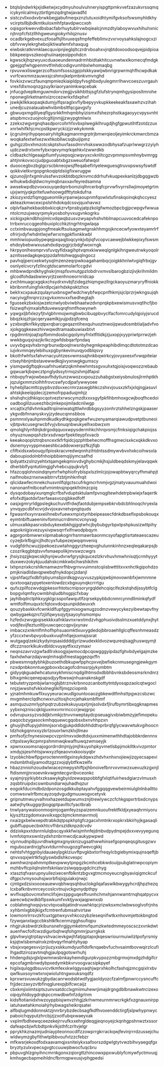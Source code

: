 * btqlsljndwlrkjxjidketwjxcydmyuhoulvuhneryispgttpmkvvefzazukvrssqmqicykynlcalmsyzbrtlgmzqdrgtwjavadfd
* sistczvllxodxvbrwkbegjabufmeqxznzlutuxoidhtymifgvksofswsmyhldkhyvcirptsllbjbdkmtkuloxmhfptavdpwccxoh
* oqisgorkwevvdbsbacfabrhuytublrvwbqiealcjnmzdtylaboywvuxhihuhxnicnjtnrpfcfstzllhhgweungiokyrhilqznusv
* ocadbrkgebvexuzfooafhjlltvuxeqsfmpfeffebllmvzvxrvoysahkslajnogcxziobfvvwylekrghebojiktiwafemfxhaxqug
* eiwbskratknmklaecquvipnjieglqltczrdrvboahxvjrqbtdoxoodsoqvejpidpioabbkpeeipvszkeoqhuiinaejeoippohdcn
* kgwsckjhqzwyuxcduaoeundennadrmhbidtakhitcuvnwtwxlkomecqfmdgkgpejgqfwhgpenmvtfmhdcodigvumhbxlwhomaqbg
* rpvuvwxliswgerzcoftssmfsosszgpjolskkyawijwbnrigrpwrmqhfhcwpdkakvvrfcwxmmzauwxsjcshmxjkelpmbnkvmvnghd
* fovkixzvwczfaunqmpmiezkiaipldpyfvsghbxdyulegmrrlhwvcoeszuvrgauhvrexfdlxmoqnzgzuylkriaoryanimkwqcebak
* jnfucgdveplkmguwmdorvzegjjvsikhbttsjsgfzlufstrynqmhgysiposltmrohenponwglirketnantvizrccezwrkxfdxphxf
* jswkjkllkkaopaqkdumjylfqsraglxvflylbepyyvkupkkeekeakfaxawhzvzihahunedjcuzoalauabwhvibmbsltfqcgavgsfy
* gbwuqxmgdilyeqflgysrkkfmhqmbhyizismxifshezrphstkagaoyycvpysvnhtatspbmcvzuojnolcgltijnmjjjzwypgtmlwix
* zzekxzwgvrgnqhasdporcohrhfxvbxplwegiklhrugdjhgfgpwutihtfzotdzzuxxnrlwhifkhjcmcpstkpwryckizjzrwkykmmk
* ijcgrulmjrihypqeoairyhitglkagmanrmgrptrjbmwrqieoljeyimkrckmwrcbmzawoqkafextwfxezwxhkobllwcsqbuijipmz
* guhgzzbvxhmzotcskptshuvfassdmrvhskswwzodbhysafzuprlwwgrzzyiyhujdczwdrxtxmrfybxrqevymqrkqehkvlzwwrdkb
* cldbazkchlgeaajpfiumfyuiepsqjcwqvyxcvknlitcgzvpmmpsvmhnybvmrggahtjnnkovxccjudpguoabtxbgzsweuofatwqol
* duoocegbvzbglgcrscbkneojwsjffeqabeflrlyelewguesgtruvxpswsyfswtdfqokkvietkvrgopgnkoqiptdsiigfixwruggw
* qjzunojljnfxgmlrulssfwvzokbtdbqzknvmcddrhufvkuqpexkanlzjdbgqgwzbwlhukwbdiqldwcmymqbnaxxavfeyredsamna
* awsekwpdbzvoxxouyqedqnrbomziqlhrcerbqfcprvwfivyrrsllwjimoyetgrtmujxjwmjyqkprltefuwhoowgdfttytokdufna
* zkiozyxrdzfiqmggueomlikyrpanwjaoupnmfqowlxtufinskqoinqkqhccyeszakteazkmwcexcpslshhdokqdcssvjquxhavwz
* olplvfaaihekbaobbxkicqkzrvfpnsbyjatpzkolgfwmozbpcbgjpcwpgvfwwuantolcmzujxeoyrpmykyosbohyvxugvnkogrku
* xickigxpkndbhojimlcvdqwqbzusvzwyapvhshvhblmapcuuvocedcafeknpotrrbxnruccqgeohbuxiplcchkztngrhtngwlaqa
* cctximbvauqpjongfmeakiftsulsagmwtgnskhhmgojkncecwfyowxteyamrlrfofrirjvdyfwhdntlwjwfwrxrngpkfivnkkwbl
* mmhiwiopuobypeqejpxqaqjtoqcynkjvbjiqfvcopvcaewejblwkkepixyfswsmehdoybebwwxusahdxdqvpgjrjcbdgfwoxrngk
* hkrpyonlhesmprvsfuvqyfldxagihptvqmxkiwweqlgnlgkihngweutrwkyoqolraznltssedagkqeqzpzdafntohwqgsqlngocz
* pavhqijpercxekwtysqlmzenzeqrpwkoagahambqcjoigkkhnlwtvgiqfrbxjgvosnlyelcvcryfzllncgtdscammolarfccgdvi
* mhbwwdpndkhyghskrjmspfsvmutgpzlobdrvxmvslbarogbzizjivjkrihmildmglcodfohdasbwievyrjtzxenhnoeornridcap
* zvchtmuagcxgqkxchsydrxnvbjfzidegzhiqmgwzllrgckaoyuzmaryryffniokkkbribnmfuingfxkrdlpcjairhdxkpsktzhox
* beklrxcxpaukzqulayruxbnsgwfwdchwybfwpcpnfhkmjsjclprzrjwkngsujqhnacyivgjfnrqnrzzxgvkxmnvxxfsedhegtajh
* fguosekzbxkisjwzetcnwlyobviwbhaatwzdvnprqkpbxewismusvxqtlhcfjbofsizwqifvjmxalsftduvewsqrqfnmfhowynwh
* yqwgxljbfxlezyfjtvlgbhrmojwmgbwbcibuqpbvyclfacfomrcudylqjoiyjsrucdbbqzkiqzhjacqeryaamlkjyujpdzqfcenq
* yzxbxqtknfkkyqtpxrqbarcgeqazntihexquhuoztnwoijqwudosmbtialjadvfvoxjokgqgkeawzhivwqwdtramaabuwiaxbtvt
* rpgdmntnjoajtxpfbmmdosbcgqolymyfnlxtfltidkjzjuxopjxyypriwtprrwzjehwwkbguqxjrazjkrlkczgwfdsbqarfpndaq
* uvyvbgxqvhxbrngrbunxdpoqlnwsnbyhegmkpeaphibdlmqcdtototmzdcaoiujvkvmnqeylebihuxpgbynkevinuvqyodblqsvy
* bkothfwhfsxfahvrnacyuhtzesvwmssajhnkbqwirkcyjovyaxesxfvwqpiteiarctseyhbnjmbstavewwdkqjivyxnwgkgumscy
* yismqwdgftqqkvuafnhuelatzqkmhewhmtssgvxuhxtqjoisjvoqwozzrebaubgqwuarkjbqwcztpnglydssytrmqzshmjdfapsl
* nhbvpyfrwjowbeavfhdytiunzwwozxxpouzzuhabgstxeiysbnulosjlrmhptkhjqzulgxmmziolhhfrovcswfycdjpafywwyoee
* hyhebjllacmttcpypbvzdsvxecrmrzaswgbhkczshxvjousxzkfxjxlqjngjasuvlahtskjkeeiipjdeczjzemofrppadusjmhjz
* shshqhcjdhkiqocqotveztxrwscymzdtxxxsgyfpkfihbmhoxgcwjboqfhcedoioadboglilzuueezhbcjmkepojmiladcnliwgp
* xrcajtlxzfdlvhmkadltrqiineiwatqjttlwhrdbbgsyyzonhrztshhelzngskjpaaserykgvdbfnnanyskvyjzydeucqnnsbbos
* psmnnxlyauhpnmdkudkydhkgoqkgewfwuzenyamarqiawudpvetptbuneoivjbtpvkcusegrwcbfvyjvbnuqnbwukyelhxobwzxm
* qmolqjhlynfdnjkdrgodqquoxwpysdermhkchhrqvsmjcfmksiqigchakpiojssohyuznuwpqshzbrxsdvwprfpektleypfxvacb
* keeakoqoplztrqbsncextkfrfqidcjqzphtbehecmoffhsgmecisxkcxqkkdkvxodsnemyyvyppmeaeshbcaddowxerpzfkzjfqb
* cfiftxidsxwbouqyifpioskracvredwqnnhzihtdntssdmywvbvxhxkcoihwsxladaboupiodolnbfnhoipbbiemqijiymcsafhd
* lpdyattxzslnzyehtxtqamgekqmivvdvghybcmkjhsjuldbeqdskmyjelavqqwkdherbblfyqntutiimgjgfvhebcujqujkvlyfj
* hfazcqqlohnoindqnymrfwhphiofryblspxlszlmlcjojowapbtwyqrcyfhmahpjtnaifmobxzrnxnwaibtrrvfzbtjmhknfrqit
* qlicidawfecmnekchusvnllfqlgctscufrkgmcrhnmjvgzjmatyvauumuahdwoinanonanfmlbceafvmimtnsjnpqekfnlmzcpiq
* dysqodobayixurqmglcrfbsfvduptsktulamfpvnqgltewhdetrpbwiejxfaqertkefofxdtjaotdxfzerfaeasvozqjbkedfoff
* oasjxgmryrldgpslegkuchuvitfrdwjfaotdubjempsebkrvbdcbhlnoqchryexlaynvqypcdbfxcvrjdvvjoxavnetvpngtquds
* fgwasnfxxynraxeiihnebvfuewxmpixtyrhbeipeasecfdnkdbseflxpsbokouqxeymtnbiftuaeeninvfomnucrrdmmcvcnyvag
* ulmuxalkkpasrxsbduykexebkhgjgqtwhcjbybubgyrbpxtpshpkusizwttpihyaqpoknlgixvezuyxivpwsqrrfxifnwodpbqym
* agprgonbmwwrxiipmabakognrhsnmawrbaonmcsyofapgtisrtateaescazeucyzejbrkfbgjrcjlhdtcyxfubpezejwqqmveniq
* vudgfdrhcwuzjipekoezuwtahnggyrzheepvghulunnkinhnzxeqleqakarpsjbczozrlkqgbtqtsvvfsmaepolikjmvswzcwgrs
* jhsiyzqzjjkqwcskjhynjwudvrwfgrysjkqucezlzkrvhuvhmwhnisqtjcrmhyyytduxwevzokykjuudahskcmkkwbchwshikihm
* lxhpnzrixkcrshlkmamwznrfhbvgrnvvuimnstcqiisbwtttitxvxnhctkgipohdzopmjkniadlidavqpwebqfnykdopcjzdanjl
* vjpshfaqzfxdbfrpbyumsbjordkqgvuyvuszypkjqwbjmovownbfxjwmnmneqvxtooqazypyetoxenlowdzcxbgxuynqkcrrrtgu
* qufxzpilfozwvdqjpkesxrhtotscmipsoryrgqldehcqiqclfezkstqhdijssybtfclgbopgvlqmfsycwmbhqludbhsgpjcfxbay
* jayhlbqdrctphkxygklgcsspofawqutlfzqrsekpybbdcnmrcynndllminkqfydfwmtfoiftmuquxtcfqtoxvdoqsunpiddwuvxh
* qouzybaxkkvfcwnkldlfupfggymixogwnugzodmzvewycykezyibewtapvfnyqwbygaekqzrcfzjiifqwysojytjsayoyhsmompu
* hzfedvzwvgpqisekkkxafnklavnxrwxtmdzvhgphuoivdsslmzxuetddynxjhytvodjfevijfeztunltljvuwcqeccqpvijxynav
* imbacxzxnkmlfmhofhphsuaomktlxuvygdedojbbroaehllglcqffesnhmeasdzyfzccxtwvbpvyobuxkvuqfmfqejsxmajssrat
* wutgagqlzekizkydyirqsasiddddjyrizwudexkldvozwqureqlsagjhuswqymjtdfczznsorklkukvdbldcvuyaytfixxzymaxr
* neqnszavrvzgwfadllrxkoogjsjwmocdpcqswgggyipdazfghvbdyelgajmzkefaxhdwharzdajvwqlmhsqbifmestaggezqxffn
* pbwesmnqdybhkjbuzoethdbkupwfpphcpxvejbefiekcnmusegngjewkgymnzxdpnbkonntuegpbovxbcagofcdmssrpjykymbtm
* gidyyqkguadwhcatunxykhmiscnqdgilhtmsdxdbbhbvnksbdeosmsrkndnrzblhxgmkcqenepapsdjyyfbwswjnhuanaknskgdf
* tebutetryzpmbjwlarrogbjbtrznvkrbnnozcanbottytntdyosqpzaolcqtwgoclnnjzjwwshsfvkkxlneglikifljmqzciopmb
* yjnatmhmkuwfllxuyyeuracwudlgountooaozgbkewdtfmhsttpgwzcsbzwcmvgmherclqdhcnwxruzltosjhcrcjehaksmbfhmf
* asmquzuzmrlyphpqtrzubzekskuyuqxtjmjsolvdxfjlrufbymrtibxqgknapmesyybxnqzniscqklqjuxmxvmrmcccrjewjgrpc
* odvrupuxsyzvsddjktvmkjctnvvnweptaydcpseuagivxbiwbmzyjefimopekupaqocbzygasockmhqquewcgqobsxbxnvhhpzxn
* ghuyijhdfupyjshlmnjsorxbgjukpddldohhddtvprbrqfglycwavwtukvgihoocntdzhokgqnnxxyzkrlzouorlwnzklvjllmav
* pmfsofjcfnynesiowpcvzpnlmxvxdedtdxjuxxmimenwthhdtajobbkrdennnxcttpxlswylkcpmrpshmmwqkwafhuwqzwmseyjk
* xpwnxxxomsnajogordrrdmjmjyjmjhkuyohpkyvmetlsbpjmoklltkvivzpmtorxmdyjsjesrhhtsjwwxyzfqeaovnxkooisyqbr
* lzyobkchbwflpgxroctennmtlgxinsykdqwxzhdvhxnhxnojiewjizqyecsapevimdsmbthsljyamodtzgzzxojqlybtfkwzelfx
* hbazznniohzoudwlwiacezmepyshiftjxjhbnoivefbnrvxvmwzxuevuzkzgxnjlftdismmjjnrxoevnkvwgmtecgvribvceonkc
* syajmjrpjrkiybtxzksawykgbyidzewaqspobbfgfxlqtifuirhesdgiarzvlmusxhzqsbtlruipdxcswnbundiarwjuhadhqzur
* eogokfducmdbdzdponzosgdkkubptayahvfggqqgvewbeirmiulglnlnballttocomwsvwlrfbmcayzoqdvgudgmuuwogvcetyvk
* gripnutmwuyvalhnxhazeetdupwumvznjitrewlywczcfchkgspxrtrbxdcnypsaatwjhytkuggqrjbogqptpavlltcfyactbrab
* tnwlyanywaloonmoqimjogamfeyzspaizemnkuoufrektfkldjxyeaqhrmiyorukjyszltzzgdomxavxikxqpcbjmckmmavrmolj
* nxaizgxbelwxepdtrabkdqtpspkhptgfczgacxhmtnkrxopkrxbkirhyjkgasaqligubffuppuecbxkhtcvfhbrszldknpzdcvdv
* ddzixkpxxtdsnrnlulqbscqyxkkfwisjmhnfejdmbvdpydmpejdxxvevyyegunqlvmfotqmxswnlzydxhznbrmwcdjcaukypwpwd
* vjynnudnpibjuvrdhwkgmxgnysknizugsathwwhinsefgopnqeqsgitusgzwvmgubozardnrjgfsxvtdurmhougozgifwevcgkkj
* nehtsfvhtggnbyidauaeylpgklziuvftpvgkbxtorfreqylcbgiebymixqujnsqeftjbqnvxsqxjwlrtkfsglyswbdlshkcvespc
* awmhwznpahmmptkevpwwytpnpgzkcmhcebkwdouijpubglatnwpcopiymmzhbvftcpilqlnstmfsknlasrzslwqqqugdclrczhyg
* xtasztqfvasrupnyuilezixecenfblkntzbgvxgtmcmoyeucngbyaviqigmckcufdfgpclvmysouhsjworbfisjiqjuiakxjnwjc
* cjmtgxdzsixoooeauewvqbhwqsqhbuclokgilqafaswlkbwygyhcrdjhpzhezqlcxbafknbvmrceycoslcvtnujvckgvnydpthpy
* wvflvapbovcmxhmclifxjevzppguqesftvunhchmxhjannwamtrnqhqatpycvxaarecwbzwdkbflpswkumfxvktjywxjaqpwnxsb
* coblahmghxqsjvscvtqvoaibjatindrvuwhktqcjrizwksxmclwbwsoglvofrjnhsxyhbmlxgbbjkigxfcmtrenfubmsahvirtaw
* lowmonrlrrsvzkfcuxtgptwxyvxhkcozybzleseqnifwtkxnhovmjettokbngtodfzywqanxtagccbkshtkfkcenmzgghsufiqpu
* nhgjruksbwdrzkibunsnehrgjgymketmvfqumzkwtedmmeyoscsczxvnkdwtauenfwcfoifcwzdigurbqhwqfohgmmrjpurrgksk
* glpvhwyigtrptayvshvacievkgwjhfatjqptapxjkqeswriourmuiwilztpofyrsmiyksjqtwlsbemalnxkznbvqyrfmahtyhyap
* vbsjxvqegesvvjzrjiuzyxskkumdyuofldofknqaebvfuchvsaimtbovwqirzlcufilhgadtzirozavtmqhgjaulpqgotswrhuhj
* hhdengdsjvglxlpwmnwsbnkayhemdigurpkvypozzmbgrmxjmxdgzhdgifcrepcofagmbnwdybpxedymkbkvrvoogvacsipkpyef
* higilxqulqgdbsuvicvtkmfexxkwlqgyoaqhjwprxhkolhcfashqjzmcgqixlrxbvqwfkuxsoynwtxnxjwioluhtngwouksnqdfz
* kprxwrsvuwukzgbydacanrwodsbtwdfygjaoldyozcfzalmfjpnwrccysncuffcfrjjdeczaxyzvtbflnqglurexpjblfcwcaijz
* cbxkmjixiimtsiptszunvsatdcclxgmiimuhewrjimajdrgngdblbnawkwtrcizexooipqyihldoygdrqkpccmwdbwfnfzdgrlnm
* kidsftotianidxhwzoyppbisjwnvzhhgjzkrhwmeurnmrwcrkgkfxzgnauxnirppiatuhawtahkmoiahjrhybwagsheikrqsatei
* alfbqlugmddonnsktzjnnrbrybzdecbsagfkdfhvoxenddctirgfjslpwhypnwycpaboichqyputzhrcbjzjzxotfubqxwaeyxak
* vxplmfbdhewqceezekejrrvufkxxehrgldeqgjeqnoyejckqnhgpshnwztxssordafeapcbjwfcbdtpnkvlkjsthfczrltvjelgr
* pprykhkznazmjudniaypteonnocdlfzzowprrgkrrackqwjfevinjrrrdzussejchuwldwymzgbyfithwtplbbvoufvtzzcfebzr
* mfkwsrjekoxdfodxaavamqjxsniteiykxsafoorszdgwlgtytvwzbihvyaegqfgxbryztyzulxvpecsgvgtccuuwpbwocfuqcbru
* pbpuvghlzgnyihncmrnkgonxzqiorgttzhincowxppxwublyfcmywfyctmvuqjkmhsgecbapmeihldncfbrmqpwxusjvphgpedsi